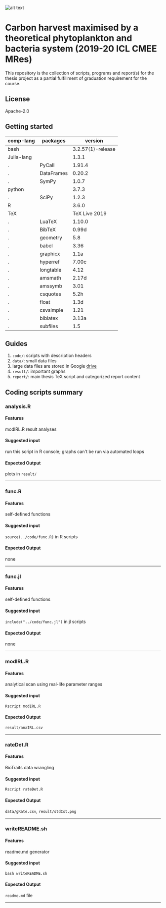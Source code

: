 ![alt text](http://www.imperial.ac.uk/ImageCropToolT4/imageTool/uploaded-images/Blue-on-white--tojpeg_1495792235526_x1.jpg)

# Carbon harvest maximised by a theoretical phytoplankton and bacteria system (2019-20 ICL CMEE MRes)

This repository is the collection of scripts, programs and report(s) for the thesis project as a partial fulfillment of graduation requirement for the course.

## License

Apache-2.0

##  Getting started

comp-lang | packages | version
--- | --- | ---
bash | | 3.2.57(1)-release
Julia-lang | | 1.3.1
. | PyCall | 1.91.4
. | DataFrames | 0.20.2
. | SymPy | 1.0.7
python | | 3.7.3
. | SciPy | 1.2.3
R | | 3.6.0
TeX | | TeX Live 2019
. | LuaTeX | 1.10.0
. | BibTeX | 0.99d
. | geometry | 5.8
. | babel | 3.36
. | graphicx | 1.1a
. | hyperref | 7.00c
. | longtable | 4.12
. | amsmath | 2.17d
. | amssymb | 3.01
. | csquotes | 5.2h
. | float | 1.3d
. | csvsimple | 1.21
. | biblatex | 3.13a
. | subfiles | 1.5

## Guides

1. `code/`: scripts with description headers
2. `data/`: small data files
3. large data files are stored in Google [drive](https://drive.google.com/drive/folders/1tp2miPXis7bn-km1THC3ZaRHSRXQGCi5?usp=sharing)
4. `result/`: important graphs
5. `report/`: main thesis TeX script and categorized report content

## Coding scripts summary


### analysis.R

#### Features

modIRL.R result analyses

#### Suggested input

run this script in R console; graphs can't be run via automated loops

#### Expected Output

plots in `result/`

*****

### func.R

#### Features

self-defined functions

#### Suggested input

`source(../code/func.R)` in R scripts

#### Expected Output

none

*****

### func.jl

#### Features

self-defined functions

#### Suggested input

`include("../code/func.jl")` in jl scripts

#### Expected Output

none

*****

### modIRL.R

#### Features

analytical scan using real-life parameter ranges

#### Suggested input

`Rscript modIRL.R`

#### Expected Output

`result/anaIRL.csv`

*****

### rateDet.R

#### Features

BioTraits data wrangling

#### Suggested input

`Rscript rateDet.R`

#### Expected Output

`data/gRate.csv`, `result/stdCst.png`

*****

### writeREADME.sh

#### Features

readme.md generator

#### Suggested input

```bash writeREADME.sh```

#### Expected Output

`readme.md` file

*****
